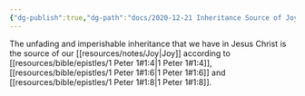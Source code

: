```yaml
---
{"dg-publish":true,"dg-path":"docs/2020-12-21 Inheritance Source of Joy.md","permalink":"/docs/2020-12-21-inheritance-source-of-joy/","noteIcon":"","created":"2020-12-21T06:49:37-05:00"}
---
```



The unfading and imperishable inheritance that we have in Jesus Christ is the source of our [[resources/notes/Joy\|Joy]] according to [[resources/bible/epistles/1 Peter 1#1:4\|1 Peter 1#1:4]], [[resources/bible/epistles/1 Peter 1#1:6\|1 Peter 1#1:6]] and [[resources/bible/epistles/1 Peter 1#1:8\|1 Peter 1#1:8]].